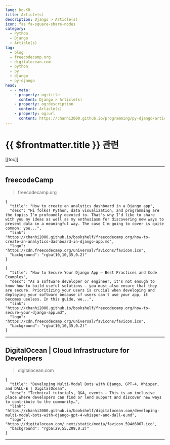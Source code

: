 ```yaml
---
lang: ko-KR
title: Article(s)
description: Django > Article(s)
icon: fas fa-square-share-nodes
category: 
  - Python
  - Django
  - Article(s)
tag: 
  - blog
  - freecodecamp.org
  - digitalocean.com
  - python
  - py
  - django
  - py-django
head:
  - - meta:
    - property: og:title
      content: Django > Article(s)
    - property: og:description
      content: Article(s)
    - property: og:url
      content: https://chanhi2000.github.io/programming/py-django/articles/
---
```


# {{ $frontmatter.title }} 관련

<SiteInfo
  name="freeCodeCamp Programming Tutorials: Python, JavaScript, Git & More"
  desc="Browse thousands of programming tutorials written by experts. Learn Web Development, Data Science, DevOps, Security, and get developer career advice."
  url="https://freecodecamp.org/news/"
  logo="https://cdn.freecodecamp.org/universal/favicons/favicon.ico"
  preview="https://cdn.freecodecamp.org/platform/universal/fcc_meta_1920X1080-indigo.png"/>

<SiteInfo
  name="DigitalOcean | Cloud Infrastructure for Developers"
  desc="An ocean of simple, scalable cloud solutions."
  url="https://digitalocean.com/community/tutorials?sort_by=oldest"
  logo="https://digitalocean.com/_next/static/media/favicon.594d6067.ico"
  preview="https://www.digitalocean.com/_next/static/media/social-share-default.e8530e9e.jpeg"/>

[[toc]]

---

## <VPIcon icon="fa-brands fa-free-code-camp"/>freecodeCamp

> freecodecamp.org

```component VPCard
{
  "title": "How to create an analytics dashboard in a Django app",
  "desc": "Hi folks! Python, data visualization, and programming are the topics I'm profoundly devoted to. That's why I'd like to share with you my ideas as well as my enthusiasm for discovering new ways to present data in a meaningful way. The case I'm going to cover is quite common: you...",
  "link": "https://chanhi2000.github.io/bookshelf/freecodecamp.org/how-to-create-an-analytics-dashboard-in-django-app.md",
  "logo": "https://cdn.freecodecamp.org/universal/favicons/favicon.ico",
  "background": "rgba(10,10,35,0.2)"
}
```

```component VPCard
{
  "title": "How to Secure Your Django App – Best Practices and Code Examples",
  "desc": "As a software developer or engineer, it's not enough to know how to build useful solutions – you must also ensure that they are secure. Prioritizing your users is crucial when developing and deploying your software because if users can't use your app, it becomes useless. In this guide, we...",
  "link": "https://chanhi2000.github.io/bookshelf/freecodecamp.org/how-to-secure-your-django-app.md",
  "logo": "https://cdn.freecodecamp.org/universal/favicons/favicon.ico",
  "background": "rgba(10,10,35,0.2)"
}
```

---

## <VPIcon icon="fa-brands fa-digital-ocean"/>DigitalOcean | Cloud Infrastructure for Developers

> digitalocean.com

```component VPCard
{
  "title": "Developing Multi-Modal Bots with Django, GPT-4, Whisper, and DALL-E | DigitalOcean",
  "desc": "Technical tutorials, Q&A, events — This is an inclusive place where developers can find or lend support and discover new ways to contribute to the community…",
  "link": "https://chanhi2000.github.io/bookshelf/digitalocean.com/developing-multi-modal-bots-with-django-gpt-4-whisper-and-dall-e.md",
  "logo": "https://digitalocean.com/_next/static/media/favicon.594d6067.ico",
  "background": "rgba(29,55,209,0.2)"
}
```

---

<TagLinks />